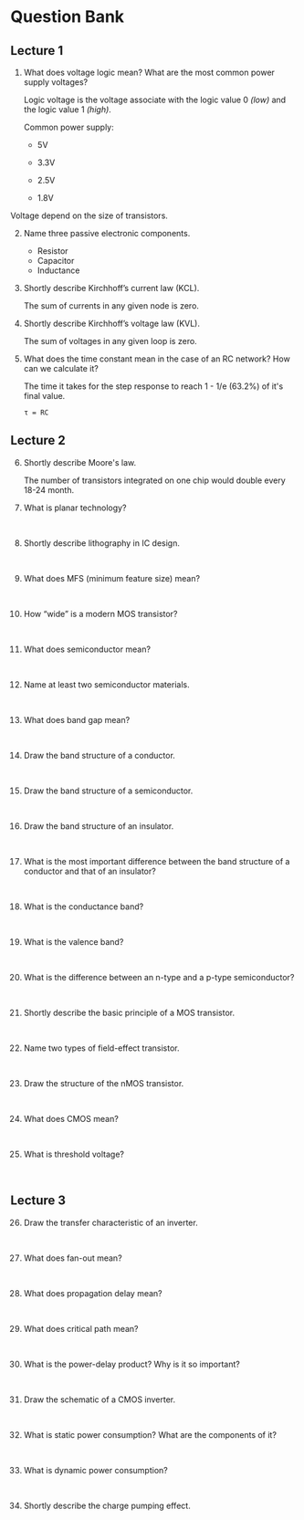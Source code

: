 # Question Bank

## Lecture 1

1. What does voltage logic mean? What are the most common power supply voltages?

   Logic voltage is the voltage associate with the logic value 0 *(low)* and the logic value 1 *(high)*.

   Common power supply:

   * 5V

   * 3.3V

   * 2.5V

   * 1.8V

  Voltage depend on the size of transistors.

2. Name three passive electronic components.

   * Resistor
   * Capacitor
   * Inductance

3. Shortly describe Kirchhoff’s current law (KCL).

   The sum of currents in any given node is zero.

4. Shortly describe Kirchhoff’s voltage law (KVL).

   The sum of voltages in any given loop is zero.

5. What does the time constant mean in the case of an RC network? How can we calculate it?

   The time it takes for the step response to reach 1 - 1/e (63.2%) of it's final value.

   `τ = RC`

## Lecture 2

6. Shortly describe Moore's law.

   ​The number of transistors integrated on one chip would double every 18-24 month.

7. What is planar technology?

   ​

8. Shortly describe lithography in IC design.

   ​

9. What does MFS (minimum feature size) mean?

   ​

10. How “wide” is a modern MOS transistor?

  ​

11. What does semiconductor mean?

    ​

12. Name at least two semiconductor materials.

    ​

13. What does band gap mean?

    ​

14. Draw the band structure of a conductor.

    ​

15. Draw the band structure of a semiconductor.

    ​

16. Draw the band structure of an insulator.

    ​

17. What is the most important difference between the band structure of a conductor and that of an insulator?

    ​

18. What is the conductance band?

    ​

19. What is the valence band?

    ​

20. What is the difference between an n-type and a p-type semiconductor?

    ​

21. Shortly describe the basic principle of a MOS transistor.

    ​

22. Name two types of field-effect transistor.

    ​

23. Draw the structure of the nMOS transistor.

    ​

24. What does CMOS mean?

    ​

25. What is threshold voltage?

    ​

## Lecture 3

26. Draw the transfer characteristic of an inverter.

    ​

27. What does fan-out mean?

    ​

28. What does propagation delay mean?

    ​

29. What does critical path mean?

    ​

30. What is the power-delay product? Why is it so important?

    ​

31. Draw the schematic of a CMOS inverter.

    ​

32. What is static power consumption? What are the components of it?

    ​

33. What is dynamic power consumption?

    ​

34. Shortly describe the charge pumping effect.

    ​
